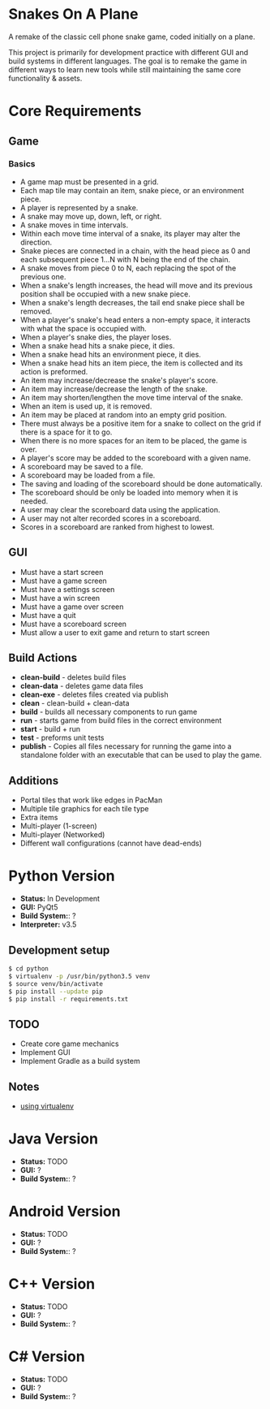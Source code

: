 Snakes On A Plane
==================
A remake of the classic cell phone snake game, coded initially on a plane.

This project is primarily for development practice with different GUI and
build systems in different languages. The goal is to remake the game in
different ways to learn new tools while still maintaining the same core
functionality & assets.

# Core Requirements
## Game
### Basics
* A game map must be presented in a grid.
* Each map tile may contain an item, snake piece, or an environment piece.
* A player is represented by a snake.
* A snake may move up, down, left, or right.
* A snake moves in time intervals.
* Within each move time interval of a snake, its player may alter the direction.
* Snake pieces are connected in a chain, with the head piece as 0 and each
subsequent piece 1...N with N being the end of the chain.
* A snake moves from piece 0 to N, each replacing the spot of the previous one.
* When a snake's length increases, the head will move and its previous position
shall be occupied with a new snake piece.
* When a snake's length decreases, the tail end snake piece shall be removed.
* When a player's snake's head enters a non-empty space, it interacts with
what the space is occupied with.
* When a player's snake dies, the player loses.
* When a snake head hits a snake piece, it dies.
* When a snake head hits an environment piece, it dies.
* When a snake head hits an item piece, the item is collected and its action is
preformed.
* An item may increase/decrease the snake's player's score.
* An item may increase/decrease the length of the snake.
* An item may shorten/lengthen the move time interval of the snake.
* When an item is used up, it is removed.
* An item may be placed at random into an empty grid position.
* There must always be a positive item for a snake to collect on the grid if
there is a space for it to go.
* When there is no more spaces for an item to be placed, the game is over.
* A player's score may be added to the scoreboard with a given name.
* A scoreboard may be saved to a file.
* A scoreboard may be loaded from a file.
* The saving and loading of the scoreboard should be done automatically.
* The scoreboard should be only be loaded into memory when it is needed.
* A user may clear the scoreboard data using the application.
* A user may not alter recorded scores in a scoreboard.
* Scores in a scoreboard are ranked from highest to lowest.


## GUI
* Must have a start screen
* Must have a game screen
* Must have a settings screen
* Must have a win screen
* Must have a game over screen
* Must have a quit
* Must have a scoreboard screen
* Must allow a user to exit game and return to start screen

## Build Actions
* **clean-build** - deletes build files
* **clean-data** - deletes game data files
* **clean-exe** - deletes files created via publish
* **clean** - clean-build + clean-data
* **build** - builds all necessary components to run game
* **run** - starts game from build files in the correct environment
* **start** - build + run
* **test** - preforms unit tests
* **publish** - Copies all files necessary for running the game into a
standalone folder with an executable that can be used to play the game.

## Additions
* Portal tiles that work like edges in PacMan
* Multiple tile graphics for each tile type
* Extra items
* Multi-player (1-screen)
* Multi-player (Networked)
* Different wall configurations (cannot have dead-ends)

# Python Version
* **Status:** In Development
* **GUI:** PyQt5
* **Build System:**: ?
* **Interpreter:** v3.5

## Development setup
```bash
$ cd python
$ virtualenv -p /usr/bin/python3.5 venv
$ source venv/bin/activate
$ pip install --update pip
$ pip install -r requirements.txt
```

## TODO
* Create core game mechanics
* Implement GUI
* Implement Gradle as a build system

## Notes
* [using virtualenv](http://docs.python-guide.org/en/latest/dev/virtualenvs/)


# Java Version
* **Status:** TODO
* **GUI:** ?
* **Build System:**: ?

# Android Version
* **Status:** TODO
* **GUI:** ?
* **Build System:**: ?

# C++ Version
* **Status:** TODO
* **GUI:** ?
* **Build System:**: ?

# C# Version
* **Status:** TODO
* **GUI:** ?
* **Build System:**: ?